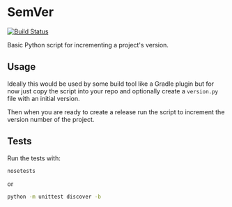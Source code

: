 # SemVer

[![Build Status](https://travis-ci.org/tomelliff/semver.svg?branch=master)](https://travis-ci.org/tomelliff/semver)

Basic Python script for incrementing a project's version.

## Usage

Ideally this would be used by some build tool like a Gradle plugin but for now just copy the script into your repo and optionally create a `version.py` file with an initial version.

Then when you are ready to create a release run the script to increment the version number of the project.

## Tests

Run the tests with:

```sh
nosetests
```

or

```sh
python -m unittest discover -b
```
